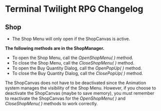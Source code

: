 # Terminal Twilight RPG Changelog

## Shop
* The Shop Menu will only open if the ShopCanvas is active.

__The following methods are in the ShopManager.__
* To open the Shop Menu, call the _OpenShopMenu( )_ method.
* To close the Shop Menu, call the _CloseShopMenu( )_ method.
* To open the Buy Quantity Dialog, call the _OpenPopUp( )_ method.
* To close the Buy Quantity Dialog, call the _ClosePopUp( )_ method.

The ShopCanvas does not have to be deactivated since the Animation system manages the visibility of the Shop Menu.
However, if you choose to deactivate the ShopCanvas (maybe to save memory), you must remember to reactivate the ShopCanvas for the
_OpenShopMenu( )_ and _CloseShopMenu( )_ methods to work correctly.
